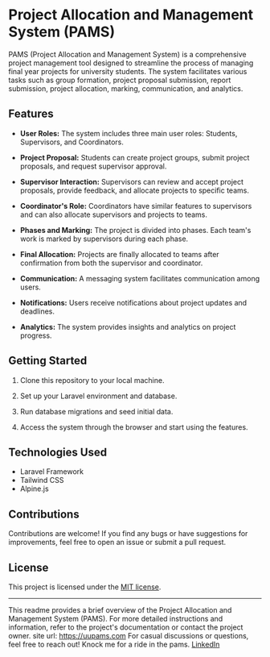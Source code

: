 # Project Allocation and Management System (PAMS)

PAMS (Project Allocation and Management System) is a comprehensive project management tool designed to streamline the process of managing final year projects for university students. The system facilitates various tasks such as group formation, project proposal submission, report submission, project allocation, marking, communication, and analytics.

## Features

- **User Roles:** The system includes three main user roles: Students, Supervisors, and Coordinators.

- **Project Proposal:** Students can create project groups, submit project proposals, and request supervisor approval.

- **Supervisor Interaction:** Supervisors can review and accept project proposals, provide feedback, and allocate projects to specific teams.

- **Coordinator's Role:** Coordinators have similar features to supervisors and can also allocate supervisors and projects to teams.

- **Phases and Marking:** The project is divided into phases. Each team's work is marked by supervisors during each phase.

- **Final Allocation:** Projects are finally allocated to teams after confirmation from both the supervisor and coordinator.

- **Communication:** A messaging system facilitates communication among users.

- **Notifications:** Users receive notifications about project updates and deadlines.

- **Analytics:** The system provides insights and analytics on project progress.

## Getting Started

1. Clone this repository to your local machine.

2. Set up your Laravel environment and database.

3. Run database migrations and seed initial data.

4. Access the system through the browser and start using the features.

## Technologies Used

- Laravel Framework
- Tailwind CSS
- Alpine.js

## Contributions

Contributions are welcome! If you find any bugs or have suggestions for improvements, feel free to open an issue or submit a pull request.

## License

This project is licensed under the [MIT license](https://opensource.org/licenses/MIT).

---

This readme provides a brief overview of the Project Allocation and Management System (PAMS). For more detailed instructions and information, refer to the project's documentation or contact the project owner.
site url: https://uupams.com
For casual discussions or questions, feel free to reach out!
Knock me for a ride in the pams. [LinkedIn](https://www.linkedin.com/in/topukhan)
